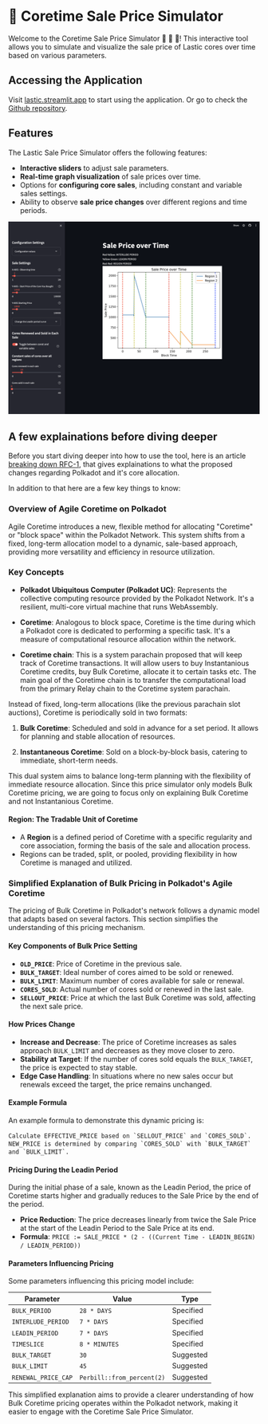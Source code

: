 # 🍭 Coretime Sale Price Simulator

Welcome to the Coretime Sale Price Simulator 🎉 🎉 🎉! This interactive tool allows you to simulate and visualize the sale price of Lastic cores over time based on various parameters. 

## Accessing the Application

Visit [lastic.streamlit.app](https://lastic.streamlit.app/) to start using the application. Or go to check the [Github repository](https://github.com/LasticXYZ/price-simulation).

## Features

The Lastic Sale Price Simulator offers the following features:

- **Interactive sliders** to adjust sale parameters.
- **Real-time graph visualization** of sale prices over time.
- Options for **configuring core sales**, including constant and variable sales settings.
- Ability to observe **sale price changes** over different regions and time periods.

![sale-price](./img/sale-price.png)

## A few explainations before diving deeper
Before you start diving deeper into how to use the tool, here is an article [breaking down RFC-1](https://blog.lastic.xyz/simplifying-rfc-1-understanding-agile-coretime-for-the-polkadot-network-9db27c6ad847), that gives explainations to what the proposed changes regarding Polkadot and it's core allocation.

In addition to that here are a few key things to know:

### Overview of Agile Coretime on Polkadot

Agile Coretime introduces a new, flexible method for allocating "Coretime" or "block space" within the Polkadot Network. This system shifts from a fixed, long-term allocation model to a dynamic, sale-based approach, providing more versatility and efficiency in resource utilization.

### Key Concepts

- **Polkadot Ubiquitous Computer (Polkadot UC)**: Represents the collective computing resource provided by the Polkadot Network. It's a resilient, multi-core virtual machine that runs WebAssembly.

- **Coretime**: Analogous to block space, Coretime is the time during which a Polkadot core is dedicated to performing a specific task. It's a measure of computational resource allocation within the network.
 
- **Coretime chain**: This is a system parachain proposed that will keep track of Coretime transactions. It will allow users to buy Instantanious Coretime credits, buy Bulk Coretime, allocate it to certain tasks etc. The main goal of the Coretime chain is to transfer the computational load from the primary Relay chain to the Coretime system parachain.

Instead of fixed, long-term allocations (like the previous parachain slot auctions), Coretime is periodically sold in two formats:

1. **Bulk Coretime**: Scheduled and sold in advance for a set period. It allows for planning and stable allocation of resources.
   
2. **Instantaneous Coretime**: Sold on a block-by-block basis, catering to immediate, short-term needs.

This dual system aims to balance long-term planning with the flexibility of immediate resource allocation. Since this price simulator only models Bulk Coretime pricing, we are going to focus only on explaining Bulk Coretime and not Instantanious Coretime.

#### Region: The Tradable Unit of Coretime
- A **Region** is a defined period of Coretime with a specific regularity and core association, forming the basis of the sale and allocation process.
- Regions can be traded, split, or pooled, providing flexibility in how Coretime is managed and utilized.

### Simplified Explanation of Bulk Pricing in Polkadot's Agile Coretime

The pricing of Bulk Coretime in Polkadot's network follows a dynamic model that adapts based on several factors. This section simplifies the understanding of this pricing mechanism.

#### Key Components of Bulk Price Setting

- **`OLD_PRICE`**: Price of Coretime in the previous sale.
- **`BULK_TARGET`**: Ideal number of cores aimed to be sold or renewed.
- **`BULK_LIMIT`**: Maximum number of cores available for sale or renewal.
- **`CORES_SOLD`**: Actual number of cores sold or renewed in the last sale.
- **`SELLOUT_PRICE`**: Price at which the last Bulk Coretime was sold, affecting the next sale price.

#### How Prices Change

- **Increase and Decrease**: The price of Coretime increases as sales approach `BULK_LIMIT` and decreases as they move closer to zero.
- **Stability at Target**: If the number of cores sold equals the `BULK_TARGET`, the price is expected to stay stable.
- **Edge Case Handling**: In situations where no new sales occur but renewals exceed the target, the price remains unchanged.

#### Example Formula

An example formula to demonstrate this dynamic pricing is:

```
Calculate EFFECTIVE_PRICE based on `SELLOUT_PRICE` and `CORES_SOLD`.
NEW_PRICE is determined by comparing `CORES_SOLD` with `BULK_TARGET` and `BULK_LIMIT`.
```

#### Pricing During the Leadin Period

During the initial phase of a sale, known as the Leadin Period, the price of Coretime starts higher and gradually reduces to the Sale Price by the end of the period.

- **Price Reduction**: The price decreases linearly from twice the Sale Price at the start of the Leadin Period to the Sale Price at its end.
- **Formula**: `PRICE := SALE_PRICE * (2 - ((Current Time - LEADIN_BEGIN) / LEADIN_PERIOD))`

#### Parameters Influencing Pricing

Some parameters influencing this pricing model include:

| Parameter           | Value                  | Type       |
|---------------------|------------------------|------------|
| `BULK_PERIOD`       | `28 * DAYS`            | Specified  |
| `INTERLUDE_PERIOD`  | `7 * DAYS`             | Specified  |
| `LEADIN_PERIOD`     | `7 * DAYS`             | Specified  |
| `TIMESLICE`         | `8 * MINUTES`          | Specified  |
| `BULK_TARGET`       | `30`                   | Suggested  |
| `BULK_LIMIT`        | `45`                   | Suggested  |
| `RENEWAL_PRICE_CAP` | `Perbill::from_percent(2)` | Suggested  |

This simplified explanation aims to provide a clearer understanding of how Bulk Coretime pricing operates within the Polkadot network, making it easier to engage with the Coretime Sale Price Simulator.
